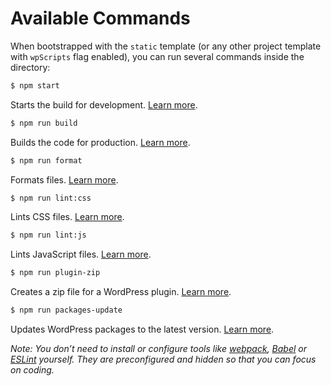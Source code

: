 # Available Commands

When bootstrapped with the `static` template (or any other project template with `wpScripts` flag enabled), you can run several commands inside the directory:

```bash
$ npm start
```

Starts the build for development. [Learn more](https://github.com/WordPress/gutenberg/tree/HEAD/packages/scripts#start).

```bash
$ npm run build
```

Builds the code for production. [Learn more](https://github.com/WordPress/gutenberg/tree/HEAD/packages/scripts#build).

```bash
$ npm run format
```

Formats files. [Learn more](https://github.com/WordPress/gutenberg/tree/HEAD/packages/scripts#format).

```bash
$ npm run lint:css
```

Lints CSS files. [Learn more](https://github.com/WordPress/gutenberg/tree/HEAD/packages/scripts#lint-style).

```bash
$ npm run lint:js
```

Lints JavaScript files. [Learn more](https://github.com/WordPress/gutenberg/tree/HEAD/packages/scripts#lint-js).

```bash
$ npm run plugin-zip
```

Creates a zip file for a WordPress plugin. [Learn more](https://github.com/WordPress/gutenberg/tree/HEAD/packages/scripts#plugin-zip).

```bash
$ npm run packages-update
```

Updates WordPress packages to the latest version. [Learn more](https://github.com/WordPress/gutenberg/tree/HEAD/packages/scripts#packages-update).

_Note: You don’t need to install or configure tools like [webpack](https://webpack.js.org), [Babel](https://babeljs.io) or [ESLint](https://eslint.org) yourself. They are preconfigured and hidden so that you can focus on coding._